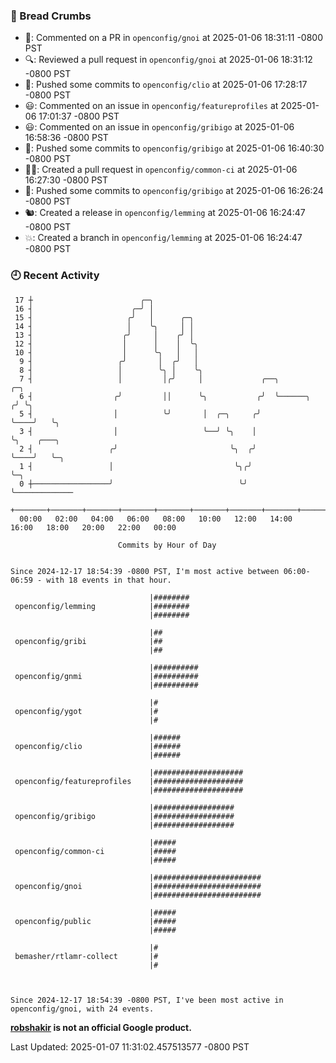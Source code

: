 ### 🍞 Bread Crumbs

 * 💬: Commented on a PR in  `openconfig/gnoi` at 2025-01-06 18:31:11 -0800 PST
 * 🔍: Reviewed a pull request in  `openconfig/gnoi` at 2025-01-06 18:31:12 -0800 PST
 * 🚢: Pushed some commits to `openconfig/clio` at 2025-01-06 17:28:17 -0800 PST
 * 😃: Commented on an issue in `openconfig/featureprofiles` at 2025-01-06 17:01:37 -0800 PST
 * 😃: Commented on an issue in `openconfig/gribigo` at 2025-01-06 16:58:36 -0800 PST
 * 🚢: Pushed some commits to `openconfig/gribigo` at 2025-01-06 16:40:30 -0800 PST
 * ✍🏼: Created a pull request in `openconfig/common-ci` at 2025-01-06 16:27:30 -0800 PST
 * 🚢: Pushed some commits to `openconfig/gribigo` at 2025-01-06 16:26:24 -0800 PST
 * 🐿: Created a release in `openconfig/lemming` at 2025-01-06 16:24:47 -0800 PST
 * 💥: Created a branch in `openconfig/lemming` at 2025-01-06 16:24:47 -0800 PST

### 🕘 Recent Activity
```
 17 ┼                        ╭─╮
 16 ┤                      ╭─╯ │
 15 ┤                     ╭╯   │      ╭─╮
 14 ┤                     │    ╰╮     │ │
 13 ┤                    ╭╯     │    ╭╯ │
 12 ┤                    │      │    │  ╰╮
 10 ┤                    │      ╰╮   │   │
  9 ┤                   ╭╯       │  ╭╯   │
  8 ┤                   │        ╰╮ │    ╰╮
  7 ┤                   │         │╭╯     │             ╭──╮            ╭─╮
  6 ┤                  ╭╯         ││      ╰╮           ╭╯  ╰──────╮    ╭╯ ╰╮
  5 ┤                  │          ╰╯       │  ╭─╮     ╭╯          ╰────╯   ╰╮
  3 ┤                  │                   ╰──╯ ╰╮    │                     ╰╮    ╭───╮
  2 ┤                 ╭╯                         ╰╮  ╭╯                      ╰────╯   ╰─╮
  1 ┤                 │                           ╰╮╭╯                                  ╰─╮
  0 ┼─────────────────╯                            ╰╯                                     ╰─────────────
    +───────+───────+───────+───────+───────+───────+───────+───────+───────+───────+───────+───────+────
  00:00   02:00   04:00   06:00   08:00   10:00   12:00   14:00   16:00   18:00   20:00   22:00   00:00   

						Commits by Hour of Day


Since 2024-12-17 18:54:39 -0800 PST, I'm most active between 06:00-06:59 - with 18 events in that hour.

```



```
                               |########
 openconfig/lemming            |########
                               |########

                               |##
 openconfig/gribi              |##
                               |##

                               |##########
 openconfig/gnmi               |##########
                               |##########

                               |#
 openconfig/ygot               |#
                               |#

                               |######
 openconfig/clio               |######
                               |######

                               |####################
 openconfig/featureprofiles    |####################
                               |####################

                               |##################
 openconfig/gribigo            |##################
                               |##################

                               |#####
 openconfig/common-ci          |#####
                               |#####

                               |########################
 openconfig/gnoi               |########################
                               |########################

                               |#####
 openconfig/public             |#####
                               |#####

                               |#
 bemasher/rtlamr-collect       |#
                               |#



Since 2024-12-17 18:54:39 -0800 PST, I've been most active in openconfig/gnoi, with 24 events.

```
**[robshakir](mailto:robjs@google.com) is not an official Google product.**  


Last Updated: 2025-01-07 11:31:02.457513577 -0800 PST
